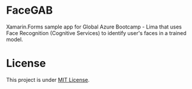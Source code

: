 # FaceGAB
Xamarin.Forms sample app for Global Azure Bootcamp - Lima that uses Face Recognition (Cognitive Services) to identify user's faces in a trained model.

# License
This project is under [MIT License](https://github.com/javieresc97/FaceGAB/blob/master/LICENSE).
